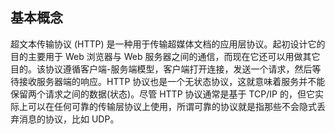 ## 基本概念

超文本传输协议 (HTTP) 是一种用于传输超媒体文档的应用层协议。起初设计它的目的主要用于 Web 浏览器与 Web 服务器之间的通信，而现在它还可以用做其它目的。该协议遵循客户端-服务端模型，客户端打开连接，发送一个请求，然后等待接收服务器端的响应。HTTP 协议也是一个无状态协议，这就意味着服务并不能保留两个请求之间的数据(状态)。尽管 HTTP 协议通常是基于 TCP/IP 的，但它实际上可以在任何可靠的传输层协议上使用，所谓可靠的协议就是指那些不会隐式丢弃消息的协议，比如 UDP。




























